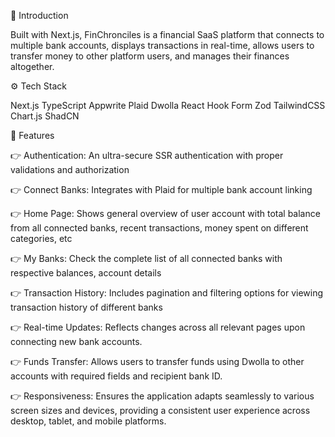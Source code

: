 🤖 Introduction

Built with Next.js, FinChronciles is a financial SaaS platform that connects to multiple bank accounts, displays transactions in real-time, allows users to transfer money to other platform users, and manages their finances altogether.



⚙️ Tech Stack

Next.js
TypeScript
Appwrite
Plaid
Dwolla
React Hook Form
Zod
TailwindCSS
Chart.js
ShadCN

🔋 Features

👉 Authentication: An ultra-secure SSR authentication with proper validations and authorization

👉 Connect Banks: Integrates with Plaid for multiple bank account linking

👉 Home Page: Shows general overview of user account with total balance from all connected banks, recent transactions, money spent on different categories, etc

👉 My Banks: Check the complete list of all connected banks with respective balances, account details

👉 Transaction History: Includes pagination and filtering options for viewing transaction history of different banks

👉 Real-time Updates: Reflects changes across all relevant pages upon connecting new bank accounts.

👉 Funds Transfer: Allows users to transfer funds using Dwolla to other accounts with required fields and recipient bank ID.

👉 Responsiveness: Ensures the application adapts seamlessly to various screen sizes and devices, providing a consistent user experience across desktop, tablet, and mobile platforms.
